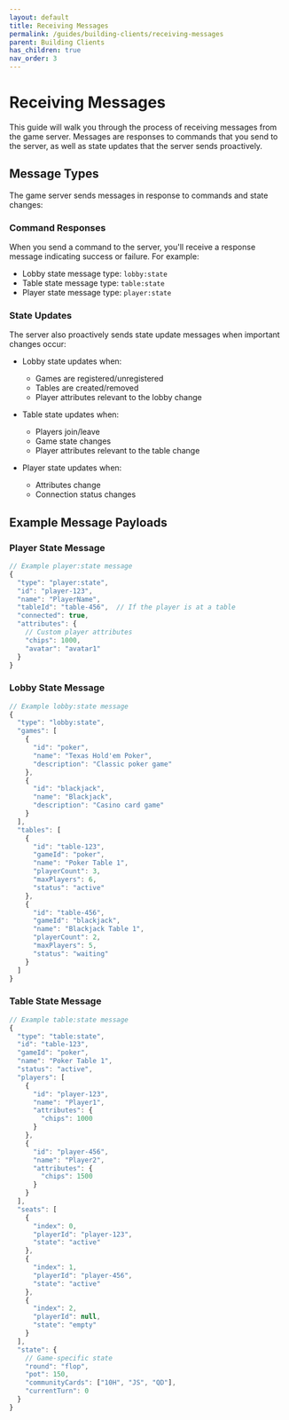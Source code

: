 ```yaml
---
layout: default
title: Receiving Messages
permalink: /guides/building-clients/receiving-messages
parent: Building Clients
has_children: true
nav_order: 3
---
```


# Receiving Messages

This guide will walk you through the process of receiving messages from the game server. Messages are responses to commands that you send to the server, as well as state updates that the server sends proactively.

## Message Types

The game server sends messages in response to commands and state changes:

### Command Responses
When you send a command to the server, you'll receive a response message indicating success or failure. For example:

- Lobby state message type: `lobby:state`
- Table state message type: `table:state`
- Player state message type: `player:state`

### State Updates
The server also proactively sends state update messages when important changes occur:

- Lobby state updates when:
  - Games are registered/unregistered
  - Tables are created/removed
  - Player attributes relevant to the lobby change

- Table state updates when:
  - Players join/leave
  - Game state changes
  - Player attributes relevant to the table change

- Player state updates when:
  - Attributes change
  - Connection status changes

## Example Message Payloads

### Player State Message

```javascript
// Example player:state message
{
  "type": "player:state",
  "id": "player-123",
  "name": "PlayerName",
  "tableId": "table-456",  // If the player is at a table
  "connected": true,
  "attributes": {
    // Custom player attributes
    "chips": 1000,
    "avatar": "avatar1"
  }
}
```

### Lobby State Message

```javascript
// Example lobby:state message
{
  "type": "lobby:state",
  "games": [
    {
      "id": "poker",
      "name": "Texas Hold'em Poker",
      "description": "Classic poker game"
    },
    {
      "id": "blackjack",
      "name": "Blackjack",
      "description": "Casino card game"
    }
  ],
  "tables": [
    {
      "id": "table-123",
      "gameId": "poker",
      "name": "Poker Table 1",
      "playerCount": 3,
      "maxPlayers": 6,
      "status": "active"
    },
    {
      "id": "table-456",
      "gameId": "blackjack",
      "name": "Blackjack Table 1",
      "playerCount": 2,
      "maxPlayers": 5,
      "status": "waiting"
    }
  ]
}
```

### Table State Message

```javascript
// Example table:state message
{
  "type": "table:state",
  "id": "table-123",
  "gameId": "poker",
  "name": "Poker Table 1",
  "status": "active",
  "players": [
    {
      "id": "player-123",
      "name": "Player1",
      "attributes": {
        "chips": 1000
      }
    },
    {
      "id": "player-456",
      "name": "Player2",
      "attributes": {
        "chips": 1500
      }
    }
  ],
  "seats": [
    {
      "index": 0,
      "playerId": "player-123",
      "state": "active"
    },
    {
      "index": 1,
      "playerId": "player-456",
      "state": "active"
    },
    {
      "index": 2,
      "playerId": null,
      "state": "empty"
    }
  ],
  "state": {
    // Game-specific state
    "round": "flop",
    "pot": 150,
    "communityCards": ["10H", "JS", "QD"],
    "currentTurn": 0
  }
}
```